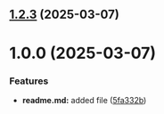 ## [1.2.3](https://github.com/Zero1337Z/git-extended/compare/v1.0.0...v1.2.3) (2025-03-07)



# 1.0.0 (2025-03-07)


### Features

* **readme.md:** added file ([5fa332b](https://github.com/Zero1337Z/git-extended/commit/5fa332babbf4f467ae3674f76a6eb524b027f188))



